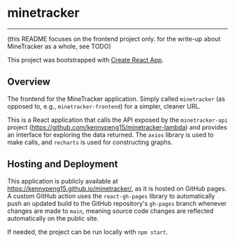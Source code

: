 # minetracker
---

(this README focuses on the frontend project only. for the write-up about MineTracker as a whole, see TODO)

This project was bootstrapped with [Create React App](https://github.com/facebook/create-react-app).

## Overview
The frontend for the MineTracker application. Simply called `minetracker` (as opposed to, e.g., `minetracker-frontend`)
for a simpler, cleaner URL.

This is a React application that calls the API exposed by the `minetracker-api` project (https://github.com/kennypeng15/minetracker-lambda)
and provides an interface for exploring the data returned. The `axios` library is used to make calls, and `recharts` is used 
for constructing graphs. 

## Hosting and Deployment
This application is publicly available at https://kennypeng15.github.io/minetracker/, as it is hosted on GitHub pages.
A custom GitHub action uses the `react-gh-pages` library to automatically push an updated build to the
GitHub repository's `gh-pages` branch whenever changes are made to `main`, meaning source code changes are reflected automatically
on the public site.

If needed, the project can be run locally with `npm start`.